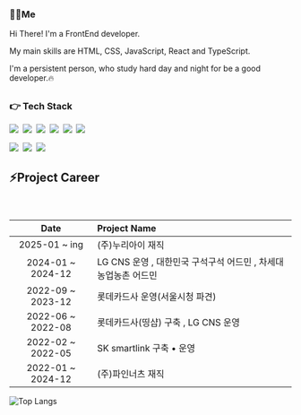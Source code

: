 <h3>🙋‍♂️Me</h3>
<!-- <p><a href="https://www.tistory.com/" target="_blank"><img src="https://img.shields.io/badge/BLOG-38761d?style=flat&logo=GitHub Sponsors&logoColor=white"/></a></p> -->
<p>Hi There! I'm a FrontEnd developer.</p>
<p>My main skills are HTML, CSS, JavaScript, React and TypeScript.</p>
<p>I'm a persistent person, who study hard day and night for be a good developer.🔥</p>

<!-- <h3>My hobbies are...</h3>
<p>💪Exercise,&nbsp;&nbsp;🖥Youtube,&nbsp;&nbsp;💻Programming,&nbsp;&nbsp;🎥Movies,&nbsp;&nbsp;🎮Games</p> -->
  
##
<h3>👉 Tech Stack</h3>
<p><img src="https://img.shields.io/badge/HTML5-E34F26?style=flat&logo=html5&logoColor=white"/>&nbsp;&nbsp;<img src="https://img.shields.io/badge/CSS3-1572B6?style=flat&logo=css3&logoColor=white"/>&nbsp;&nbsp;<img src="https://img.shields.io/badge/JavaScript-gray?style=flat&logo=JavaScript&logoColor=F7DF1E"/>&nbsp;&nbsp;<img src="https://img.shields.io/badge/Bootstrap-yellow?style=flat&logo=Bootstrap&logoColor=7952B3"/>&nbsp;&nbsp;<img src="https://img.shields.io/badge/React-white?style=flat&logo=React&logoColor=61DAFB"/>&nbsp;&nbsp;<img src="https://img.shields.io/badge/TypeScript-3178C6?style=flat&logo=TypeScript&logoColor=white"/></p>

  <p><img src="https://img.shields.io/badge/GitHub-gray?style=flat&logo=GitHub&logoColor=black"/>&nbsp;&nbsp;<img src="https://img.shields.io/badge/Bitbucket-white?style=flat&logo=Bitbucket&logoColor=0052CC"/>&nbsp;&nbsp;<img src="https://img.shields.io/badge/Jira-green?style=flat&logo=Jira&logoColor=0052CC"/></p>


## ⚡Project Career

<div style="font-size:12px; line-height:1.8">
<br>


| Date | Project Name|
| :---: | :--- |
| 2025-01 ~ ing | (주)누리아이 재직 |
| 2024-01 ~ 2024-12 | LG CNS 운영 , 대한민국 구석구석 어드민 , 차세대 농업농촌 어드민 |
| 2022-09 ~ 2023-12 | 롯데카드사 운영(서울시청 파견) |
| 2022-06 ~ 2022-08 | 롯데카드사(띵샵) 구축 , LG CNS 운영 |
| 2022-02 ~ 2022-05 | SK smartlink 구축 • 운영 |
| 2022-01 ~ 2024-12 | (주)파인너츠 재직|

</div>

![Top Langs](https://github-readme-stats.vercel.app/api/top-langs/?username=CleanUIUX&layout=compact&theme=tokyonight)
